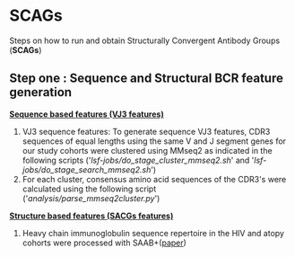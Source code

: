 # SCAGs
Steps on how to run and obtain Structurally Convergent Antibody Groups (**SCAGs**)

## Step one : Sequence and Structural BCR feature generation
<ins> **Sequence based features (VJ3 features)**</ins>
1. VJ3 sequence features: To generate sequence VJ3 features, CDR3 sequences of equal lengths using the same V and J segment genes for our study cohorts were clustered using MMseq2 as indicated in the following scripts ('_lsf-jobs/do_stage_cluster_mmseq2.sh_' and '_lsf-jobs/do_stage_search_mmseq2.sh_')
2. For each cluster, consensus amino acid sequences of the CDR3's were calculated using the following script ('_analysis/parse_mmseq2cluster.py_')
   
<ins> **Structure based features (SACGs features)**</ins>
1. Heavy chain immunoglobulin sequence repertoire in the HIV and atopy cohorts were processed with SAAB+([paper](https://pubmed.ncbi.nlm.nih.gov/20034110/))
